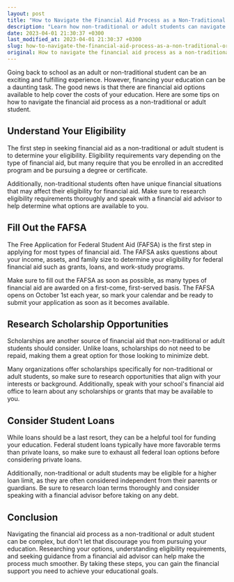 ```yaml
---
layout: post
title: "How to Navigate the Financial Aid Process as a Non-Traditional or Adult Student"
description: "Learn how non-traditional or adult students can navigate the financial aid process to get the funding they need to pursue their education."
date: 2023-04-01 21:30:37 +0300
last_modified_at: 2023-04-01 21:30:37 +0300
slug: how-to-navigate-the-financial-aid-process-as-a-non-traditional-or-adult-student
original: How to navigate the financial aid process as a non-traditional or adult student?
---
```

Going back to school as an adult or non-traditional student can be an exciting and fulfilling experience. However, financing your education can be a daunting task. The good news is that there are financial aid options available to help cover the costs of your education. Here are some tips on how to navigate the financial aid process as a non-traditional or adult student.

## Understand Your Eligibility

The first step in seeking financial aid as a non-traditional or adult student is to determine your eligibility. Eligibility requirements vary depending on the type of financial aid, but many require that you be enrolled in an accredited program and be pursuing a degree or certificate.

Additionally, non-traditional students often have unique financial situations that may affect their eligibility for financial aid. Make sure to research eligibility requirements thoroughly and speak with a financial aid advisor to help determine what options are available to you.

## Fill Out the FAFSA

The Free Application for Federal Student Aid (FAFSA) is the first step in applying for most types of financial aid. The FAFSA asks questions about your income, assets, and family size to determine your eligibility for federal financial aid such as grants, loans, and work-study programs.

Make sure to fill out the FAFSA as soon as possible, as many types of financial aid are awarded on a first-come, first-served basis. The FAFSA opens on October 1st each year, so mark your calendar and be ready to submit your application as soon as it becomes available.

## Research Scholarship Opportunities

Scholarships are another source of financial aid that non-traditional or adult students should consider. Unlike loans, scholarships do not need to be repaid, making them a great option for those looking to minimize debt.

Many organizations offer scholarships specifically for non-traditional or adult students, so make sure to research opportunities that align with your interests or background. Additionally, speak with your school's financial aid office to learn about any scholarships or grants that may be available to you.

## Consider Student Loans

While loans should be a last resort, they can be a helpful tool for funding your education. Federal student loans typically have more favorable terms than private loans, so make sure to exhaust all federal loan options before considering private loans.

Additionally, non-traditional or adult students may be eligible for a higher loan limit, as they are often considered independent from their parents or guardians. Be sure to research loan terms thoroughly and consider speaking with a financial advisor before taking on any debt.

## Conclusion

Navigating the financial aid process as a non-traditional or adult student can be complex, but don't let that discourage you from pursuing your education. Researching your options, understanding eligibility requirements, and seeking guidance from a financial aid advisor can help make the process much smoother. By taking these steps, you can gain the financial support you need to achieve your educational goals.